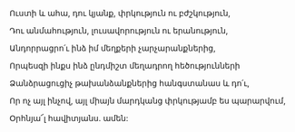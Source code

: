 Ուստի և ահա, դու կյանք, փրկություն ու բժշկություն,


Դու անմահություն, լուսավորություն ու երանություն,


Անդորրացրո՛ւ ինձ իմ մեղքերի չարչարանքներից,


Որպեսզի ինքս ինձ ընդմիշտ մեղադրող հեծությունների


Ձանձրացուցիչ թախանձանքներից հանգստանաս և դո՛ւ,


Որ ոչ այլ ինչով, այլ միայն մարդկանց փրկությամբ ես պարարվում,


Օրհնյա՜լ հավիտյանս. ամեն:
